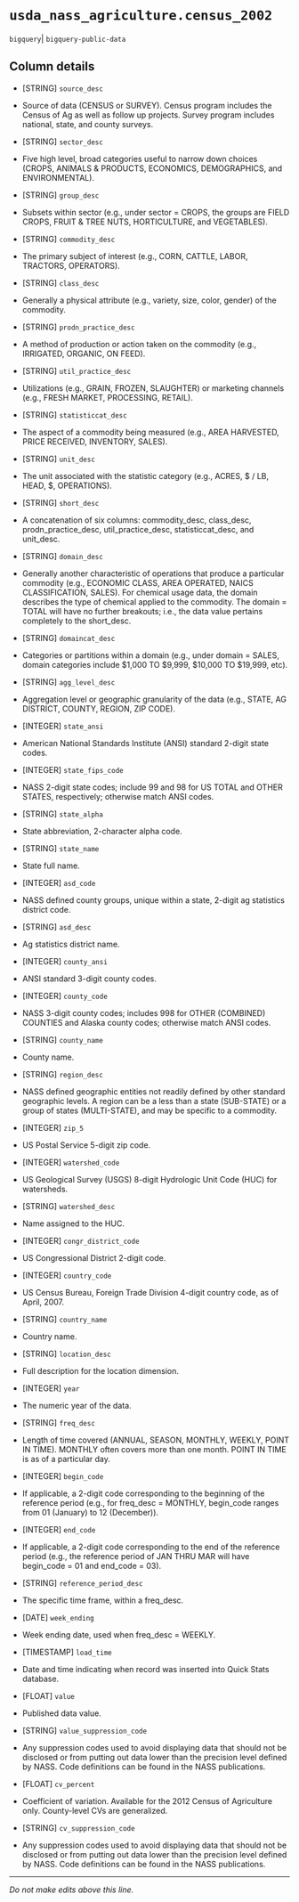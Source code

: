 # `usda_nass_agriculture.census_2002`
`bigquery`| `bigquery-public-data`

## Column details
* [STRING]    `source_desc`
 - Source of data (CENSUS or SURVEY). Census program includes the Census of Ag as well as follow up projects. Survey program includes national, state, and county surveys.
* [STRING]    `sector_desc`
 - Five high level, broad categories useful to narrow down choices (CROPS, ANIMALS & PRODUCTS, ECONOMICS, DEMOGRAPHICS, and ENVIRONMENTAL).
* [STRING]    `group_desc`
 - Subsets within sector (e.g., under sector = CROPS, the groups are FIELD CROPS, FRUIT & TREE NUTS, HORTICULTURE, and VEGETABLES).
* [STRING]    `commodity_desc`
 - The primary subject of interest (e.g., CORN, CATTLE, LABOR, TRACTORS, OPERATORS).
* [STRING]    `class_desc`
 - Generally a physical attribute (e.g., variety, size, color, gender) of the commodity.
* [STRING]    `prodn_practice_desc`
 - A method of production or action taken on the commodity (e.g., IRRIGATED, ORGANIC, ON FEED).
* [STRING]    `util_practice_desc`
 - Utilizations (e.g., GRAIN, FROZEN, SLAUGHTER) or marketing channels (e.g., FRESH MARKET, PROCESSING, RETAIL).
* [STRING]    `statisticcat_desc`
 - The aspect of a commodity being measured (e.g., AREA HARVESTED, PRICE RECEIVED, INVENTORY, SALES).
* [STRING]    `unit_desc`
 - The unit associated with the statistic category (e.g., ACRES, $ / LB, HEAD, $, OPERATIONS).
* [STRING]    `short_desc`
 - A concatenation of six columns: commodity_desc, class_desc, prodn_practice_desc, util_practice_desc, statisticcat_desc, and unit_desc.
* [STRING]    `domain_desc`
 - Generally another characteristic of operations that produce a particular commodity (e.g., ECONOMIC CLASS, AREA OPERATED, NAICS CLASSIFICATION, SALES). For chemical usage data, the domain describes the type of chemical applied to the commodity. The domain = TOTAL will have no further breakouts; i.e., the data value pertains completely to the short_desc.
* [STRING]    `domaincat_desc`
 - Categories or partitions within a domain (e.g., under domain = SALES, domain categories include $1,000 TO $9,999, $10,000 TO $19,999, etc).
* [STRING]    `agg_level_desc`
 - Aggregation level or geographic granularity of the data (e.g., STATE, AG DISTRICT, COUNTY, REGION, ZIP CODE).
* [INTEGER]   `state_ansi`
 - American National Standards Institute (ANSI) standard 2-digit state codes.
* [INTEGER]   `state_fips_code`
 - NASS 2-digit state codes; include 99 and 98 for US TOTAL and OTHER STATES, respectively; otherwise match ANSI codes.
* [STRING]    `state_alpha`
 - State abbreviation, 2-character alpha code.
* [STRING]    `state_name`
 - State full name.
* [INTEGER]   `asd_code`
 - NASS defined county groups, unique within a state, 2-digit ag statistics district code.
* [STRING]    `asd_desc`
 - Ag statistics district name.
* [INTEGER]   `county_ansi`
 - ANSI standard 3-digit county codes.
* [INTEGER]   `county_code`
 - NASS 3-digit county codes; includes 998 for OTHER (COMBINED) COUNTIES and Alaska county codes; otherwise match ANSI codes.
* [STRING]    `county_name`
 - County name.
* [STRING]    `region_desc`
 - NASS defined geographic entities not readily defined by other standard geographic levels. A region can be a less than a state (SUB-STATE) or a group of states (MULTI-STATE), and may be specific to a commodity.
* [INTEGER]   `zip_5`
 - US Postal Service 5-digit zip code.
* [INTEGER]   `watershed_code`
 - US Geological Survey (USGS) 8-digit Hydrologic Unit Code (HUC) for watersheds.
* [STRING]    `watershed_desc`
 - Name assigned to the HUC.
* [INTEGER]   `congr_district_code`
 - US Congressional District 2-digit code.
* [INTEGER]   `country_code`
 - US Census Bureau, Foreign Trade Division 4-digit country code, as of April, 2007.
* [STRING]    `country_name`
 - Country name.
* [STRING]    `location_desc`
 - Full description for the location dimension.
* [INTEGER]   `year`
 - The numeric year of the data.
* [STRING]    `freq_desc`
 - Length of time covered (ANNUAL, SEASON, MONTHLY, WEEKLY, POINT IN TIME). MONTHLY often covers more than one month. POINT IN TIME is as of a particular day.
* [INTEGER]   `begin_code`
 - If applicable, a 2-digit code corresponding to the beginning of the reference period (e.g., for freq_desc = MONTHLY, begin_code ranges from 01 (January) to 12 (December)).
* [INTEGER]   `end_code`
 - If applicable, a 2-digit code corresponding to the end of the reference period (e.g., the reference period of JAN THRU MAR will have begin_code = 01 and end_code = 03).
* [STRING]    `reference_period_desc`
 - The specific time frame, within a freq_desc.
* [DATE]      `week_ending`
 - Week ending date, used when freq_desc = WEEKLY.
* [TIMESTAMP] `load_time`
 - Date and time indicating when record was inserted into Quick Stats database.
* [FLOAT]     `value`
 - Published data value.
* [STRING]    `value_suppression_code`
 - Any suppression codes used to avoid displaying data that should not be disclosed or from putting out data lower than the precision level defined by NASS. Code definitions can be found in the NASS publications.
* [FLOAT]     `cv_percent`
 - Coefficient of variation. Available for the 2012 Census of Agriculture only. County-level CVs are generalized.
* [STRING]    `cv_suppression_code`
 - Any suppression codes used to avoid displaying data that should not be disclosed or from putting out data lower than the precision level defined by NASS. Code definitions can be found in the NASS publications.

-------------------------------------------------------------------------------
*Do not make edits above this line.*
